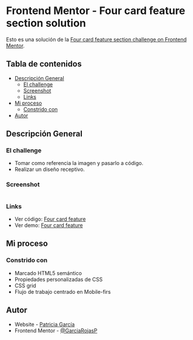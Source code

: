 # Frontend Mentor - Four card feature section solution

Esto es una solución de la [Four card feature section challenge on Frontend Mentor](https://www.frontendmentor.io/challenges/four-card-feature-section-weK1eFYK).

## Tabla de contenidos

- [Descripción General](#descripción-general)
  - [El challenge](#el-challenge)
  - [Screenshot](#screenshot)
  - [Links](#links)
- [Mi proceso](#my-proceso)
  - [Constrido con](#constrido-con)
- [Autor](#autor)

## Descripción General

### El challenge

- Tomar como referencia la imagen y pasarlo a código.
- Realizar un diseño receptivo.

### Screenshot

![]()

### Links

- Ver código: [Four card feature]()
- Ver demo: [Four card feature]()

## Mi proceso

### Constrido con

- Marcado HTML5 semántico
- Propiedades personalizadas de CSS
- CSS grid
- Flujo de trabajo centrado en Mobile-firs

## Autor

- Website - [Patricia García](https://patricia-garcia.vercel.app/)
- Frontend Mentor - [@GarciaRojasP](https://www.frontendmentor.io/profile/GarciaRojasP)


